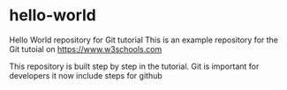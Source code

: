 # hello-world
Hello World repository for Git tutorial
This is an example repository for the Git tutoial on https://www.w3schools.com

This repository is built step by step in the tutorial.
Git is important for developers
it now include steps for github
